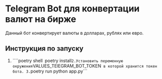 # Telegram Bot для конвертации валют на бирже

Данный бот конвертирует валюты в долларах, рублях или евро.

## Инструкция по запуску

1. ````poetry shell```
```poetry install```
2.Установить переменную окружения ```VALUES_TElEGRAM_BOT_TOKEN``` в которой хранится токен бота.
3.```poetry run python app.py```